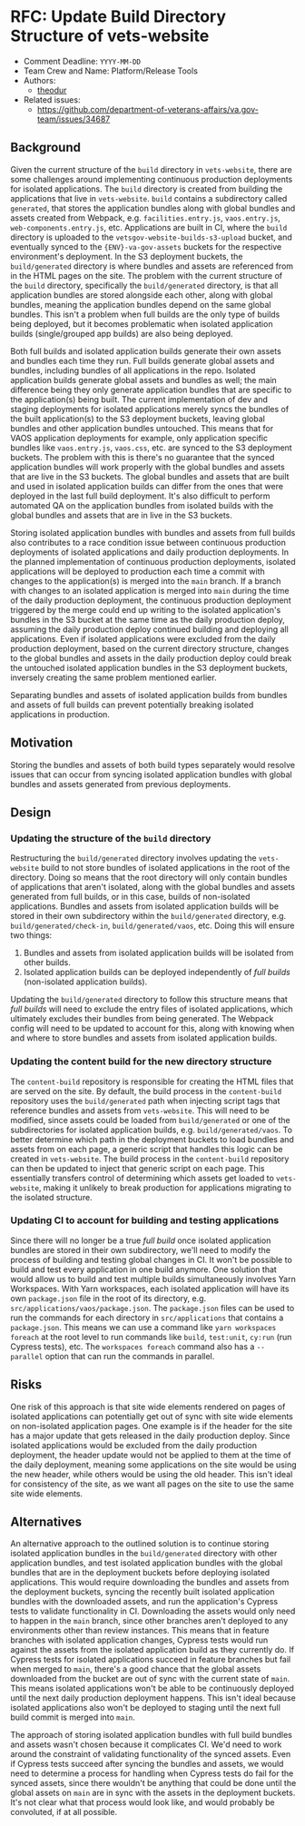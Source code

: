 # RFC: Update Build Directory Structure of vets-website

<!--
The title is what you want comments on. Use the active voice in a future tense.
Example:
    - The website will be built using the XZY framework
-->

* Comment Deadline: `YYYY-MM-DD`
* Team Crew and Name: Platform/Release Tools
* Authors:
  * [theodur](https://github.com/theodur)
* Related issues:
  * https://github.com/department-of-veterans-affairs/va.gov-team/issues/34687

## Background

Given the current structure of the `build` directory in `vets-website`, there are some challenges around implementing continuous production deployments for isolated applications. The `build` directory is created from building the applications that live in `vets-website`. `build` contains a subdirectory called `generated`, that stores the application bundles along with global bundles and assets created from Webpack, e.g. `facilities.entry.js`, `vaos.entry.js`, `web-components.entry.js`, etc. Applications are built in CI, where the `build` directory is uploaded to the `vetsgov-website-builds-s3-upload` bucket, and eventually synced to the `{ENV}-va-gov-assets` buckets for the respective environment's deployment. In the S3 deployment buckets, the `build/generated` directory is where bundles and assets are referenced from in the HTML pages on the site.
The problem with the current structure of the `build` directory, specifically the `build/generated` directory, is that all application bundles are stored alongside each other, along with global bundles, meaning the application bundles depend on the same global bundles. This isn't a problem when full builds are the only type of builds being deployed, but it becomes problematic when isolated application builds (single/grouped app builds) are also being deployed. 

Both full builds and isolated application builds generate their own assets and bundles each time they run. Full builds generate global assets and bundles, including bundles of all applications in the repo. Isolated application builds generate global assets and bundles as well; the main difference being they only generate application bundles that are specific to the application(s) being built. The current implementation of dev and staging deployments for isolated applications merely syncs the bundles of the built application(s) to the S3 deployment buckets, leaving global bundles and other application bundles untouched. This means that for VAOS application deployments for example, only application specific bundles like `vaos.entry.js`, `vaos.css`, etc. are synced to the S3 deployment buckets. The problem with this is there's no guarantee that the synced application bundles will work properly with the global bundles and assets that are live in the S3 buckets. The global bundles and assets that are built and used in isolated application builds can differ from the ones that were deployed in the last full build deployment. It's also difficult to perform automated QA on the application bundles from isolated builds with the global bundles and assets that are in live in the S3 buckets.

Storing isolated application bundles with bundles and assets from full builds also contributes to a race condition issue between continuous production deployments of isolated applications and daily production deployments. In the planned implementation of continuous production deployments, isolated applications will be deployed to production each time a commit with changes to the application(s) is merged into the `main` branch. If a branch with changes to an isolated application is merged into `main` during the time of the daily production deployment, the continuous production deployment triggered by the merge could end up writing to the isolated application's bundles in the S3 bucket at the same time as the daily production deploy, assuming the daily production deploy continued building and deploying all applications. Even if isolated applications were excluded from the daily production deployment, based on the current directory structure, changes to the global bundles and assets in the daily production deploy could break the untouched isolated application bundles in the S3 deployment buckets, inversely creating the same problem mentioned earlier.

Separating bundles and assets of isolated application builds from bundles and assets of full builds can prevent potentially breaking isolated applications in production.

## Motivation

Storing the bundles and assets of both build types separately would resolve issues that can occur from syncing isolated application bundles with global bundles and assets generated from previous deployments.

## Design

### Updating the structure of the `build` directory

Restructuring the `build/generated` directory involves updating the `vets-website` build to not store bundles of isolated applications in the root of the directory. Doing so means that the root directory will only contain bundles of applications that aren't isolated, along with the global bundles and assets generated from full builds, or in this case, builds of non-isolated applications. Bundles and assets from isolated application builds will be stored in their own subdirectory within the `build/generated` directory, e.g. `build/generated/check-in`, `build/generated/vaos`, etc. Doing this will ensure two things:

1. Bundles and assets from isolated application builds will be isolated from other builds.
2. Isolated application builds can be deployed independently of *full builds* (non-isolated application builds).

Updating the `build/generated` directory to follow this structure means that *full builds* will need to exclude the entry files of isolated applications, which ultimately excludes their bundles from being generated. The Webpack config will need to be updated to account for this, along with knowing when and where to store bundles and assets from isolated application builds.

### Updating the content build for the new directory structure

The `content-build` repository is responsible for creating the HTML files that are served on the site. By default, the build process in the `content-build` repository uses the `build/generated` path when injecting script tags that reference bundles and assets from `vets-website`. This will need to be modified, since assets could be loaded from `build/generated` or one of the subdirectories for isolated application builds, e.g. `build/generated/vaos`. To better determine which path in the deployment buckets to load bundles and assets from on each page, a generic script that handles this logic can be created in `vets-website`. The build process in the `content-build` repository can then be updated to inject that generic script on each page. This essentially transfers control of determining which assets get loaded to `vets-website`, making it unlikely to break production for applications migrating to the isolated structure.


### Updating CI to account for building and testing applications

Since there will no longer be a true *full build* once isolated application bundles are stored in their own subdirectory, we'll need to modify the process of building and testing global changes in CI. It won't be possible to build and test every application in one build anymore. One solution that would allow us to build and test multiple builds simultaneously involves Yarn Workspaces. With Yarn workspaces, each isolated application will have its own `package.json` file in the root of its directory, e.g. `src/applications/vaos/package.json`. The `package.json` files can be used to run the commands for each directory in `src/applications` that contains a `package.json`. This means we can use a command like `yarn workspaces foreach` at the root level to run commands like `build`, `test:unit`, `cy:run` (run Cypress tests), etc. The `workspaces foreach` command also has a `--parallel` option that can run the commands in parallel.

## Risks

One risk of this approach is that site wide elements rendered on pages of isolated applications can potentially get out of sync with site wide elements on non-isolated application pages. One example is if the header for the site has a major update that gets released in the daily production deploy. Since isolated applications would be excluded from the daily production deployment, the header update would not be applied to them at the time of the daily deployment, meaning some applications on the site would be using the new header, while others would be using the old header. This isn't ideal for consistency of the site, as we want all pages on the site to use the same site wide elements.

## Alternatives

An alternative approach to the outlined solution is to continue storing isolated application bundles in the `build/generated` directory with other application bundles, and test isolated application bundles with the global bundles that are in the deployment buckets before deploying isolated applications. This would require downloading the bundles and assets from the deployment buckets, syncing the recently built isolated application bundles with the downloaded assets, and run the application's Cypress tests to validate functionality in CI. Downloading the assets would only need to happen in the `main` branch, since other branches aren't deployed to any environments other than review instances. This means that in feature branches with isolated application changes, Cypress tests would run against the assets from the isolated application build as they currently do. If Cypress tests for isolated applications succeed in feature branches but fail when merged to `main`, there's a good chance that the global assets downloaded from the bucket are out of sync with the current state of `main`. This means isolated applications won't be able to be continuously deployed until the next daily production deployment happens. This isn't ideal because isolated applications also won't be deployed to staging until the next full build commit is merged into `main`.

The approach of storing isolated application bundles with full build bundles and assets wasn't chosen because it complicates CI. We'd need to work around the constraint of validating functionality of the synced assets. Even if Cypress tests succeed after syncing the bundles and assets, we would need to determine a process for handling when Cypress tests do fail for the synced assets, since there wouldn't be anything that could be done until the global assets on `main` are in sync with the assets in the deployment buckets. It's not clear what that process would look like, and would probably be convoluted, if at all possible.
